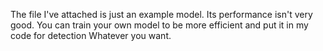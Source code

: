 The file I've attached is just an example model. Its performance isn't very good. You can train your own model to be more efficient and put it in my code for detection Whatever you want.
